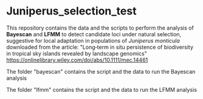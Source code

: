 # Juniperus_selection_test
This repository contains the data and the scripts to perform the analysis of **Bayescan** and **LFMM** to detect candidate loci under natural selection, suggestive for local adaptation in populations of _Juniperus monticula_ downloaded from the article:
"Long‐term in situ persistence of biodiversity in tropical sky islands revealed by landscape genomics"
https://onlinelibrary.wiley.com/doi/abs/10.1111/mec.14461

The folder "bayescan" contains the script and the data to run the Bayescan analysis

The folder "lfmm" contains the script and the data to run the LFMM analysis
